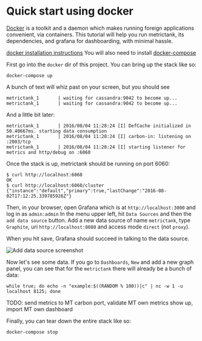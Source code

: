 # Quick start using docker

[Docker](docker.io) is a toolkit and a daemon which makes running foreign applications convenient, via containers.
This tutorial will help you run metrictank, its dependencies, and grafana for dashboarding, with minimal hassle.

[docker installation instructions](https://www.docker.com/products/overview)
You will also need to install [docker-compose](https://docs.docker.com/compose/)

First go into the `docker` dir of this project.
You can bring up the stack like so:

```
docker-compose up
```

A bunch of text will whiz past on your screen, but you should see

```
metrictank_1       | waiting for cassandra:9042 to become up...
metrictank_1       | waiting for cassandra:9042 to become up...
```

And a little bit later:

```
metrictank_1       | 2016/08/04 11:28:24 [I] DefCache initialized in 50.40667ms. starting data consumption
metrictank_1       | 2016/08/04 11:28:24 [I] carbon-in: listening on :2003/tcp
metrictank_1       | 2016/08/04 11:28:24 [I] starting listener for metrics and http/debug on :6060
```

Once the stack is up, metrictank should be running on port 6060:

```
$ curl http://localhost:6060
OK
$ curl http://localhost:6060/cluster
{"instance":"default","primary":true,"lastChange":"2016-08-02T17:12:25.339785926Z"}
```

Then, in your browser, open Grafana which is at `http://localhost:3000` and log in as `admin:admin`
In the menu upper left, hit `Data Sources` and then the `add data source` button.
Add a new data source of name `metrictank`, type `Graphite`, uri `http://localhost:8080` and access mode `direct` (not `proxy`).

When you hit save, Grafana should succeed in talking to the data source.

![Add data source screenshot](https://raw.githubusercontent.com/raintank/metrictank/master/docs/img/add-datasource-docker.png)

Now let's see some data.  If you go to `Dashboards`, `New` and add a new graph panel, you can see that for the `metrictank` there
will already be a bunch of data: 

```
while true; do echo -n "example:$((RANDOM % 100))|c" | nc -w 1 -u localhost 8125; done
```

TODO: send metrics to MT carbon port, validate MT own metrics show up, import MT own dashboard

Finally, you can tear down the entire stack like so:
```
docker-compose stop
```
